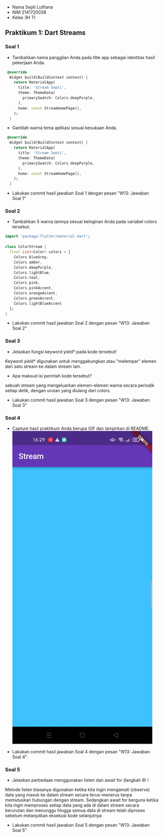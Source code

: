 - Nama Septi Lutfiana
- NIM 2141720038
- Kelas 3H TI

## Praktikum 1: Dart Streams
### Soal 1
- Tambahkan nama panggilan Anda pada title app sebagai identitas hasil pekerjaan Anda.
```dart
 @override
  Widget build(BuildContext context) {
    return MaterialApp(
      title: 'Stream Septi',
      theme: ThemeData(
        primarySwatch: Colors.deepPurple,
      ),
      home: const StreamHomePage(),
    );
  }
```
- Gantilah warna tema aplikasi sesuai kesukaan Anda.
```dart
 @override
  Widget build(BuildContext context) {
    return MaterialApp(
      title: 'Stream Septi',
      theme: ThemeData(
        primarySwatch: Colors.deepPurple,
      ),
      home: const StreamHomePage(),
    );
  }
```
- Lakukan commit hasil jawaban Soal 1 dengan pesan "W13: Jawaban Soal 1"

### Soal 2
- Tambahkan 5 warna lainnya sesuai keinginan Anda pada variabel colors tersebut.

```dart
import 'package:flutter/material.dart';

class ColorStream {
  final List<Color> colors = [
    Colors.blueGrey,
    Colors.amber,
    Colors.deepPurple,
    Colors.lightBlue,
    Colors.teal,
    Colors.pink,
    Colors.pinkAccent,
    Colors.orangeAccent,
    Colors.greenAccent,
    Colors.lightBlueAccent
  ];
}

```
- Lakukan commit hasil jawaban Soal 2 dengan pesan "W13: Jawaban Soal 2"

### Soal 3
- Jelaskan fungsi keyword yield* pada kode tersebut!

Keyword yield* digunakan untuk menggabungkan atau "melempar" elemen dari satu stream ke dalam stream lain.

- Apa maksud isi perintah kode tersebut?

sebuah stream yang mengeluarkan elemen-elemen warna secara periodik setiap detik, dengan urutan yang diulang dari colors.

- Lakukan commit hasil jawaban Soal 3 dengan pesan "W13: Jawaban Soal 3"

### Soal 4
- Capture hasil praktikum Anda berupa GIF dan lampirkan di README.
![](doc/W13-soal4.gif)

- Lakukan commit hasil jawaban Soal 4 dengan pesan "W13: Jawaban Soal 4"

### Soal 5
- Jelaskan perbedaan menggunakan listen dan await for (langkah 9) !

Metode listen biasanya digunakan ketika kita ingin mengamati (observe) data yang masuk ke dalam stream secara terus-menerus tanpa memutuskan hubungan dengan stream. Sedangkan await for berguna ketika kita ingin memproses setiap data yang ada di dalam stream secara berurutan dan menunggu hingga semua data di stream telah diproses sebelum melanjutkan eksekusi kode selanjutnya

- Lakukan commit hasil jawaban Soal 5 dengan pesan "W13: Jawaban Soal 5"